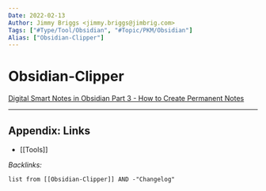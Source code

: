 ```yaml
---
Date: 2022-02-13
Author: Jimmy Briggs <jimmy.briggs@jimbrig.com>
Tags: ["#Type/Tool/Obsidian", "#Topic/PKM/Obsidian"]
Alias: ["Obsidian-Clipper"]
---
```


# Obsidian-Clipper

[Digital Smart Notes in Obsidian Part 3 - How to Create Permanent Notes](https://harleystagner.com/digital-smart-notes-in-obsidian-part-3-how-to-create-permanent-notes/)


***

## Appendix: Links

- [[Tools]]

*Backlinks:*

```dataview
list from [[Obsidian-Clipper]] AND -"Changelog"
```
